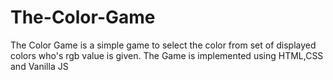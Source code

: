 # The-Color-Game
The Color Game is a simple game to select the color from set of displayed colors who's rgb value is given.
The Game is implemented using HTML,CSS and Vanilla JS
